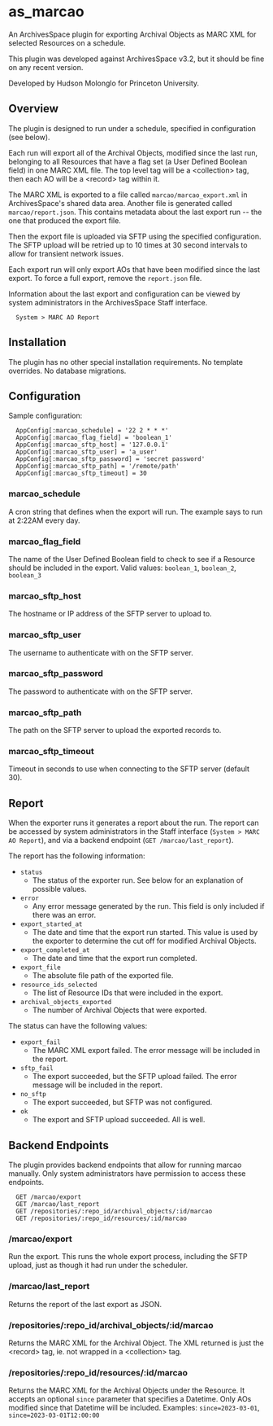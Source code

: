 
# as_marcao

An ArchivesSpace plugin for exporting Archival Objects as MARC XML for selected
Resources on a schedule.

This plugin was developed against ArchivesSpace v3.2, but it should be fine on
any recent version.

Developed by Hudson Molonglo for Princeton University.

## Overview

The plugin is designed to run under a schedule, specified in configuration (see
below).

Each run will export all of the Archival Objects, modified since the last run,
belonging to all Resources that have a flag set (a User Defined Boolean field)
in one MARC XML file. The top level tag will be a &lt;collection&gt; tag, then
each AO will be a &lt;record&gt; tag within it.

The MARC XML is exported to a file called `marcao/marcao_export.xml` in
ArchivesSpace's shared data area. Another file is generated called
`marcao/report.json`. This contains metadata about the last export run -- the
one that produced the export file.

Then the export file is uploaded via SFTP using the specified configuration.
The SFTP upload will be retried up to 10 times at 30 second intervals to
allow for transient network issues.

Each export run will only export AOs that have been modified since the last
export. To force a full export, remove the `report.json` file.

Information about the last export and configuration can be viewed by system
administrators in the ArchivesSpace Staff interface.
```
  System > MARC AO Report
```


## Installation

The plugin has no other special installation requirements.
No template overrides.
No database migrations.

## Configuration

Sample configuration:
```
  AppConfig[:marcao_schedule] = '22 2 * * *'
  AppConfig[:marcao_flag_field] = 'boolean_1'
  AppConfig[:marcao_sftp_host] = '127.0.0.1'
  AppConfig[:marcao_sftp_user] = 'a_user'
  AppConfig[:marcao_sftp_password] = 'secret password'
  AppConfig[:marcao_sftp_path] = '/remote/path'
  AppConfig[:marcao_sftp_timeout] = 30
```

### marcao_schedule
A cron string that defines when the export will run.
The example says to run at 2:22AM every day.

### marcao_flag_field
The name of the User Defined Boolean field to check to see if a Resource
should be included in the export.
Valid values: `boolean_1`, `boolean_2`, `boolean_3`

### marcao_sftp_host
The hostname or IP address of the SFTP server to upload to.

### marcao_sftp_user
The username to authenticate with on the SFTP server.

### marcao_sftp_password
The password to authenticate with on the SFTP server.

### marcao_sftp_path
The path on the SFTP server to upload the exported records to.

### marcao_sftp_timeout
Timeout in seconds to use when connecting to the SFTP server (default 30).


## Report

When the exporter runs it generates a report about the run. The report can be
accessed by system administrators in the Staff interface
(`System > MARC AO Report`), and via a backend endpoint
(`GET /marcao/last_report`).

The report has the following information:

  - `status`
      - The status of the exporter run. See below for an explanation of possible
        values.
  - `error`
      - Any error message generated by the run. This field is only included if
        there was an error.
  - `export_started_at`
      - The date and time that the export run started. This value is used by the
        exporter to determine the cut off for modified Archival Objects.
  - `export_completed_at`
      - The date and time that the export run completed.
  - `export_file`
      - The absolute file path of the exported file. 
  - `resource_ids_selected`
      - The list of Resource IDs that were included in the export.
  - `archival_objects_exported`
      - The number of Archival Objects that were exported.

The status can have the following values:

  - `export_fail`
      - The MARC XML export failed. The error message will be included in the
        report.
  - `sftp_fail`
      - The export succeeded, but the SFTP upload failed. The error message will
        be included in the report.
  - `no_sftp`
      - The export succeeded, but SFTP was not configured.
  - `ok`
      - The export and SFTP upload succeeded. All is well.


## Backend Endpoints

The plugin provides backend endpoints that allow for running marcao manually.
Only system administrators have permission to access these endpoints.

```
  GET /marcao/export
  GET /marcao/last_report
  GET /repositories/:repo_id/archival_objects/:id/marcao
  GET /repositories/:repo_id/resources/:id/marcao
```

### /marcao/export
Run the export. This runs the whole export process, including the SFTP upload,
just as though it had run under the scheduler.

### /marcao/last_report
Returns the report of the last export as JSON.

### /repositories/:repo_id/archival_objects/:id/marcao
Returns the MARC XML for the Archival Object. The XML returned is just the
&lt;record&gt; tag, ie. not wrapped in a &lt;collection&gt; tag.

### /repositories/:repo_id/resources/:id/marcao
Returns the MARC XML for the Archival Objects under the Resource.
It accepts an optional `since` parameter that specifies a Datetime.
Only AOs modified since that Datetime will be included.
Examples: `since=2023-03-01`, `since=2023-03-01T12:00:00`
